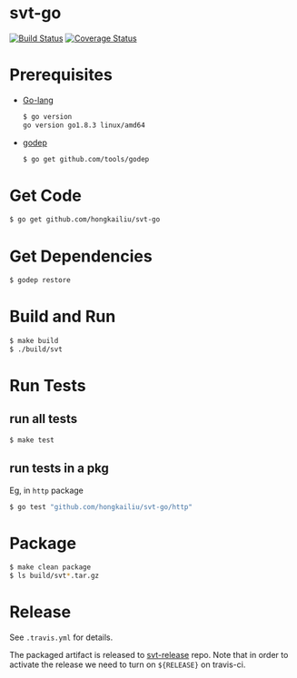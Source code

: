 # svt-go

[![Build Status](https://travis-ci.org/hongkailiu/svt-go.svg?branch=master)](https://travis-ci.org/hongkailiu/svt-go)
[![Coverage Status](https://coveralls.io/repos/github/hongkailiu/svt-go/badge.svg?branch=master)](https://coveralls.io/github/hongkailiu/svt-go?branch=master)

# Prerequisites

* [Go-lang](https://golang.org/)

    ```sh
    $ go version
    go version go1.8.3 linux/amd64
    ```

* [godep](https://github.com/tools/godep)

    ```sh
    $ go get github.com/tools/godep
    ```

# Get Code

```sh
$ go get github.com/hongkailiu/svt-go
```

# Get Dependencies

```sh
$ godep restore
```

# Build and Run

```sh
$ make build
$ ./build/svt
```

# Run Tests

## run all tests

```sh
$ make test
```

## run tests in a pkg
Eg, in <code>http</code> package

```sh
$ go test "github.com/hongkailiu/svt-go/http"
```

# Package

```sh
$ make clean package
$ ls build/svt*.tar.gz
```

# Release

See <code>.travis.yml</code> for details.

The packaged artifact is released to [svt-release](https://github.com/cduser/svt-release) repo.
Note that in order to activate the release we need to turn on
<code>${RELEASE}</code> on travis-ci.

